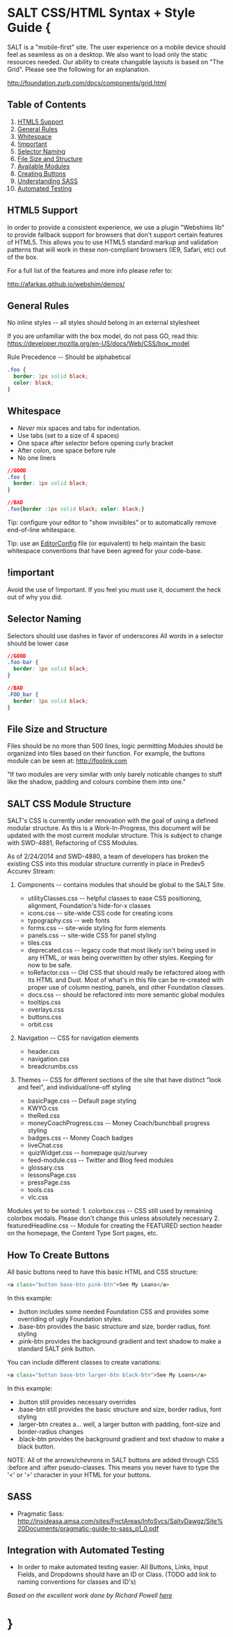 SALT CSS/HTML Syntax + Style Guide {
==================

SALT is a "mobile-first" site.  The user experience on a mobile device should feel as seamless as on a desktop.  We also want to load only the static resources needed.
Our ability to create changable layouts is based on "The Grid".  Please see the following for an explanation.

http://foundation.zurb.com/docs/components/grid.html

## <a name='TOC'>Table of Contents</a>

  1. [HTML5 Support](#html5)
  2. [General Rules](#general)
  3. [Whitespace](#whitespace)
  4. [!important](#important)
  5. [Selector Naming](#naming)
  6. [File Size and Structure](#structure)
  7. [Available Modules](#modules)
  8. [Creating Buttons](#buttons)
  9. [Understanding SASS](#sass)
  10. [Automated Testing](#testing)

## <a name='html5'>HTML5 Support</a>

In order to provide a consistent experience, we use a plugin "Webshims lib" to provide fallback support for browsers that don't support certain features of HTML5. This allows you to use HTML5 standard markup and validation patterns that will work in these non-compliant browsers (IE9, Safari, etc) out of the box.

For a full list of the features and more info please refer to:

http://afarkas.github.io/webshim/demos/

## <a name='general'>General Rules</a>

No inline styles -- all styles should belong in an external stylesheet

If you are unfamiliar with the box model, do not pass GO, read this: https://developer.mozilla.org/en-US/docs/Web/CSS/box_model

Rule Precedence -- Should be alphabetical

```css
.foo {
  border: 1px solid black;
  color: black;
}
```

## <a name='whitespace'>Whitespace</a>

* _Never_ mix spaces and tabs for indentation.
* Use tabs (set to a size of 4 spaces)
* One space after selector before opening curly bracket
* After colon, one space before rule
* No one liners

```css
//GOOD
.foo {
  border: 1px solid black;
}

//BAD
.foo{border :1px solid black; color: black;}
```

Tip: configure your editor to "show invisibles" or to automatically remove
end-of-line whitespace.

Tip: use an [EditorConfig](http://editorconfig.org/) file (or equivalent) to
help maintain the basic whitespace conventions that have been agreed for your
code-base.

## <a name='important'>!important</a>
Avoid the use of !important.  If you feel you must use it, document the heck out of why you did.

## <a name='naming'>Selector Naming</a>

Selectors should use dashes in favor of underscores
All words in a selector should be lower case

```css
//GOOD
.foo-bar {
  border: 1px solid black;
}

//BAD
.FOO_bar {
  border: 1px solid black;
}
```

## <a name='structure'>File Size and Structure</a>
Files should be no more than 500 lines, logic permitting
Modules should be organized into files based on their function.
For example, the buttons module can be seen at: http://foolink.com

"If two modules are very similar with only barely noticable changes to stuff like the shadow, padding and colours combine them into one."


## <a name='modules'>SALT CSS Module Structure</a>

  SALT's CSS is currently under renovation with the goal of using a defined modular structure. As this is a Work-In-Progress, this document will be updated with the most current modular structure. This is subject to change with SWD-4881, Refactoring of CSS Modules. 
  
  As of 2/24/2014 and SWD-4880, a team of developers has broken the existing CSS into this modular structure currently in place in Predev5 Accurev Stream:

  1. Components -- contains modules that should be global to the SALT Site.
      * utilityClasses.css -- helpful classes to ease CSS positioning, alignment, Foundation's hide-for-x classes
      * icons.css -- site-wide CSS code for creating icons
      * typography.css -- web fonts
      * forms.css -- site-wide styling for form elements
      * panels.css -- site-wide CSS for panel styling
      * tiles.css
      * deprecated.css -- legacy code that most likely isn't being used in any HTML, or was being overwritten by other styles. Keeping for now to be safe.
      * toRefactor.css -- Old CSS that should really be refactored along with its HTML and Dust. Most of what's in this file can be re-created with proper use of column nesting, panels, and other Foundation classes.
      * docs.css -- should be refactored into more semantic global modules
      * tooltips.css
      * overlays.css
      * buttons.css
      * orbit.css

  3. Navigation -- CSS for navigation elements
      * header.css
      * navigation.css
      * breadcrumbs.css
  
  5. Themes -- CSS for different sections of the site that have distinct "look and feel", and individual/one-off styling
      * basicPage.css -- Default page styling
      * KWYO.css
      * theRed.css
      * moneyCoachProgress.css -- Money Coach/bunchball progress styling
      * badges.css -- Money Coach badges
      * liveChat.css
      * quizWidget.css -- homepage quiz/survey
      * feed-module.css -- Twitter and Blog feed modules
      * glossary.css
      * lessonsPage.css
      * pressPage.css
      * tools.css
      * vlc.css

  Modules yet to be sorted:
    1. colorbox.css -- CSS still used by remaining colorbox modals. Please don't change this unless absolutely necessary
    2. featuredHeadline.css -- Module for creating the FEATURED section header on the homepage, the Content Type Sort pages, etc.

  

## <a name='buttons'>How To Create Buttons</a>

All basic buttons need to have this basic HTML and CSS structure:

```html
<a class="button base-btn pink-btn">See My Loans</a>
```

In this example:
  * .button includes some needed Foundation CSS and provides some overriding of ugly Foundation styles. 
  * .base-btn provides the basic structure and size, border radius, font styling
  * .pink-btn provides the background gradient and text shadow to make a standard SALT pink button.

You can include different classes to create variations:
```html
<a class="button base-btn larger-btn black-btn">See My Loans</a>
```

In this example:
  * .button still provides necessary overrides
  * .base-btn still provides the basic structure and size, border radius, font styling
  * .larger-btn creates a... well, a larger button with padding, font-size and border-radius changes
  * .black-btn provides the background gradient and text shadow to make a black button.

NOTE: All of the arrows/chevrons in SALT buttons are added through CSS :before and :after pseudo-classes. This means you never have to type the '&lt;' or '&gt;' character in your HTML for your buttons.

## <a name='sass'>SASS</a>
  * Pragmatic Sass: http://insideasa.amsa.com/sites/FnctAreas/InfoSvcs/SaltyDawgz/Site%20Documents/pragmatic-guide-to-sass_p1_0.pdf

## <a name='testing'>Integration with Automated Testing</a>
  * In order to make automated testing easier:
    All Buttons, Links, Input Fields, and Dropdowns should have an ID or Class. (TODO add link to naming conventions for classes and ID's)

*Based on the excellent work done by Richard Powell [here](https://github.com/byrichardpowell/CSS-Style)*

}
=
